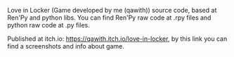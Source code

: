 Love in Locker (Game developed by me (qawith)) source code, based at Ren'Py and python libs.
You can find Ren'Py raw code at .rpy files and python raw code at .py files. 

Published at itch.io: https://qawith.itch.io/love-in-locker, by this link you can find a screenshots and info about game.
